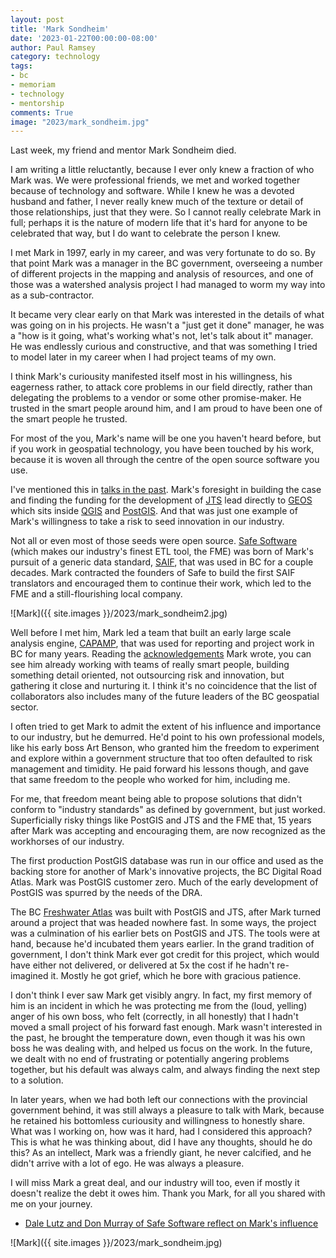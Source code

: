 ```yaml
---
layout: post
title: 'Mark Sondheim'
date: '2023-01-22T00:00:00-08:00'
author: Paul Ramsey
category: technology
tags:
- bc
- memoriam
- technology
- mentorship
comments: True
image: "2023/mark_sondheim.jpg"
---
```


Last week, my friend and mentor Mark Sondheim died.

I am writing a little reluctantly, because I ever only knew a fraction of who Mark was. We were professional friends, we met and worked together because of technology and software. While I knew he was a devoted husband and father, I never really knew much of the texture or detail of those relationships, just that they were. So I cannot really celebrate Mark in full; perhaps it is the nature of modern life that it's hard for anyone to be celebrated that way, but I do want to celebrate the person I knew.

I met Mark in 1997, early in my career, and was very fortunate to do so. By that point Mark was a manager in the BC government, overseeing a number of different projects in the mapping and analysis of resources, and one of those was a watershed analysis project I had managed to worm my way into as a sub-contractor.

It became very clear early on that Mark was interested in the details of what was going on in his projects. He wasn't a "just get it done" manager, he was a "how is it going, what's working what's not, let's talk about it" manager. He was endlessly curious and constructive, and that was something I tried to model later in my career when I had project teams of my own.

I think Mark's curiousity manifested itself most in his willingness, his eagerness rather, to attack core problems in our field directly, rather than delegating the problems to a vendor or some other promise-maker. He trusted in the smart people around him, and I am proud to have been one of the smart people he trusted.

For most of the you, Mark's name will be one you haven't heard before, but if you work in geospatial technology, you have been touched by his work, because it is woven all through the centre of the open source software you use. 

I've mentioned this in [talks in the past](http://s3.cleverelephant.ca/2017-foss4g-keynote.pdf#page=71). Mark's foresight in building the case and finding the funding for the development of [JTS](https://github.com/locationtech/jts/) lead directly to [GEOS](https://github.com/libgeos/geos/) which sits inside [QGIS](https://qgis.org) and [PostGIS](https://postgis.net). And that was just one example of Mark's willingness to take a risk to seed innovation in our industry.

Not all or even most of those seeds were open source. [Safe Software](https://safe.com) (which makes our industry's finest ETL tool, the FME) was born of Mark's pursuit of a generic data standard, [SAIF](https://en.wikipedia.org/wiki/Spatial_Archive_and_Interchange_Format), that was used in BC for a couple decades. Mark contracted the founders of Safe to build the first SAIF translators and encouraged them to continue their work, which led to the FME and a still-flourishing local company.

![Mark]({{ site.images }}/2023/mark_sondheim2.jpg)

Well before I met him, Mark led a team that built an early large scale analysis engine, [CAPAMP](https://www.env.gov.bc.ca/esd/distdata/ecosystems/Soil_Data/CAPAMP/Documentation/capamp_manual.pdf), that was used for reporting and project work in BC for many years. Reading the [acknowledgements](https://www.env.gov.bc.ca/esd/distdata/ecosystems/Soil_Data/CAPAMP/Documentation/capamp_manual.pdf#page=6) Mark wrote, you can see him already working with teams of really smart people, building something detail oriented, not outsourcing risk and innovation, but gathering it close and nurturing it. I think it's no coincidence that the list of collaborators also includes many of the future leaders of the BC geospatial sector. 

I often tried to get Mark to admit the extent of his influence and importance to our industry, but he demurred. He'd point to his own professional models, like his early boss Art Benson, who granted him the freedom to experiment and explore within a government structure that too often defaulted to risk management and timidity. He paid forward his lessons though, and gave that same freedom to the people who worked for him, including me.

For me, that freedom meant being able to propose solutions that didn't conform to "industry standards" as defined by government, but just worked. Superficially risky things like PostGIS and JTS and the FME that, 15 years after Mark was accepting and encouraging them, are now recognized as the workhorses of our industry.

The first production PostGIS database was run in our office and used as the backing store for another of Mark's innovative projects, the BC Digital Road Atlas. Mark was PostGIS customer zero. Much of the early development of PostGIS was spurred by the needs of the DRA.

The BC [Freshwater Atlas](https://www2.gov.bc.ca/gov/content/data/geographic-data-services/topographic-data/freshwater) was built with PostGIS and JTS, after Mark turned around a project that was headed nowhere fast. In some ways, the project was a culmination of his earlier bets on PostGIS and JTS. The tools were at hand, because he'd incubated them years earlier. In the grand tradition of government, I don't think Mark ever got credit for this project, which would have either not delivered, or delivered at 5x the cost if he hadn't re-imagined it. Mostly he got grief, which he bore with gracious patience. 

I don't think I ever saw Mark get visibly angry. In fact, my first memory of him is an incident in which he was protecting me from the (loud, yelling) anger of his own boss, who felt (correctly, in all honestly) that I hadn't moved a small project of his forward fast enough. Mark wasn't interested in the past, he brought the temperature down, even though it was his own boss he was dealing with, and helped us focus on the work. In the future, we dealt with no end of frustrating or potentially angering problems together, but his default was always calm, and always finding the next step to a solution.

In later years, when we had both left our connections with the provincial government behind, it was still always a pleasure to talk with Mark, because he retained his bottomless curiousity and willingness to honestly share. What was I working on, how was it hard, had I considered this approach? This is what he was thinking about, did I have any thoughts, should he do this? As an intellect, Mark was a friendly giant, he never calcified, and he didn't arrive with a lot of ego. He was always a pleasure.

I will miss Mark a great deal, and our industry will too, even if mostly it doesn't realize the debt it owes him. Thank you Mark, for all you shared with me on your journey.

* [Dale Lutz and Don Murray of Safe Software reflect on Mark's influence](https://www.linkedin.com/posts/safesoftware_we-are-heartbroken-to-hear-about-the-passing-activity-7023425947311738881-kd0V)

![Mark]({{ site.images }}/2023/mark_sondheim.jpg)
